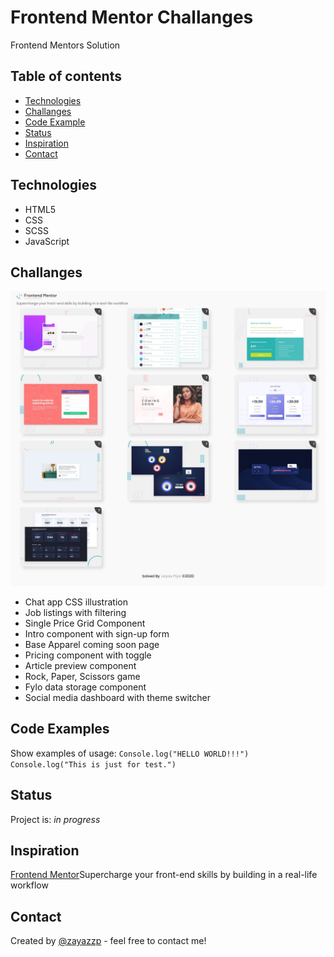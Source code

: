 # Frontend Mentor Challanges

Frontend Mentors Solution

## Table of contents

- [Technologies](#technologies)
- [Challanges](#challanges)
- [Code Example](#code-example)
- [Status](#status)
- [Inspiration](#inspiration)
- [Contact](#contact)

## Technologies

- HTML5
- CSS
- SCSS
- JavaScript

## Challanges

![Site_Screenshot](./assets/version/v1.png)

- Chat app CSS illustration
- Job listings with filtering
- Single Price Grid Component
- Intro component with sign-up form
- Base Apparel coming soon page
- Pricing component with toggle
- Article preview component
- Rock, Paper, Scissors game
- Fylo data storage component
- Social media dashboard with theme switcher

## Code Examples

Show examples of usage:
`Console.log("HELLO WORLD!!!")`
`Console.log("This is just for test.")`

## Status

Project is: _in progress_

## Inspiration

[Frontend Mentor](www.frontendmentor.io/)Supercharge your front-end skills by building in a real-life workflow

## Contact

Created by [@zayazzp](https://www.instagram.com/zayazz.p/) - feel free to contact me!
